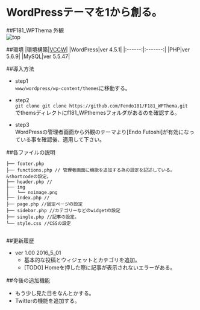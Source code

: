 # WordPressテーマを1から創る。

##F181_WPThema
外観  
![top](https://github.com/Fendo181/Git_repos/blob/master/WPThema_pic/WPthema.png)

##環境
|環境構築|[VCCW](http://vccw.cc/)|
|WordPress|ver 4.5.1|
|:------:|:-------:|
|PHP|ver 5.6.9|
|MySQL|ver 5.5.47|

##導入方法  
- step1  
`www/wordpress/wp-content/themes`に移動する。

- step2  
`git clone git clone https://github.com/Fendo181/F181_WPThema.git
`
でthemsディレクトにf181_WPthemesフォルダがあるのを確認する。

- step3  
WordPressの管理者画面から外観のテーマより[Endo Futoshi]が有効になっている事を確認後、適用して下さい。


##各ファイルの説明
```
├── footer.php 
├── functions.php // 管理者画面に機能を追加する為の設定を記述している。&shortcodeの設定。
├── header.php //
├── img 
│   └── noimage.png
├── index.php //
├── page.php //固定ページの設定
├── sidebar.php //カテゴリーなどのwidgetの設定
├── single.php //記事の設定。
└── style.css //CSSの設定


```

##更新履歴
- ver 1.00 2016_5_01
  - 基本的な投稿とウィジェットとカテゴリを追加。  
  - [TODO] Homeを押した際に記事が表示されないエラーがある。  
  
##今後の追加機能
- もう少し見た目をなんとかする。
- Twitterの機能を追加する。

